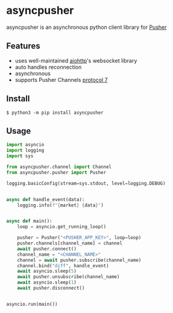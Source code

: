 # asyncpusher

asyncpusher is an asynchronous python client library for [Pusher](https://pusher.com/channels/)

## Features

- uses well-maintained [aiohttp](https://github.com/aio-libs/aiohttp)'s websocket library
- auto handles reconnection
- asynchronous
- supports Pusher Channels [protocol 7](https://pusher.com/docs/channels/library_auth_reference/pusher-websockets-protocol/)

## Install

```
$ python3 -m pip install asyncpusher
```

## Usage

```python
import asyncio
import logging
import sys

from asyncpusher.channel import Channel
from asyncpusher.pusher import Pusher

logging.basicConfig(stream=sys.stdout, level=logging.DEBUG)


async def handle_event(data):
    logging.info(f"{market} {data}")


async def main():
    loop = asyncio.get_running_loop()

    pusher = Pusher("<PUSHER_APP_KEY>", loop=loop)
    pusher.channels[channel_name] = channel
    await pusher.connect()
    channel_name = "<CHANNEL_NAME>"
    channel = await pusher.subscribe(channel_name)
    channel.bind("diff", handle_event)
    await asyncio.sleep(5)
    await pusher.unsubscribe(channel_name)
    await asyncio.sleep(1)
    await pusher.disconnect()


asyncio.run(main())
```
